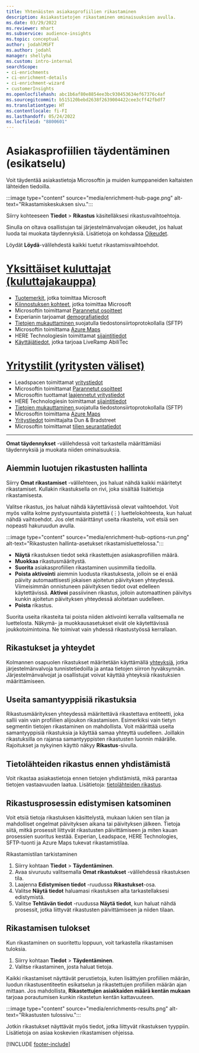 ```yaml
---
title: Yhtenäisten asiakasprofiilien rikastaminen
description: Asiakastietojen rikastaminen ominaisuuksien avulla.
ms.date: 03/29/2022
ms.reviewer: mhart
ms.subservice: audience-insights
ms.topic: conceptual
author: jodahlMSFT
ms.author: jodahl
manager: shellyha
ms.custom: intro-internal
searchScope:
- ci-enrichments
- ci-enrichment-details
- ci-enrichment-wizard
- customerInsights
ms.openlocfilehash: abc1b6af80e8854ee3bc930453634ef67376c4af
ms.sourcegitcommit: b515120bebd2638f2639004422cee3cff42fbdf7
ms.translationtype: HT
ms.contentlocale: fi-FI
ms.lasthandoff: 05/24/2022
ms.locfileid: "8800601"
---
```

# <a name="enrichment-for-customer-profiles-preview"></a>Asiakasprofiilien täydentäminen (esikatselu)

Voit täydentää asiakastietoja Microsoftin ja muiden kumppaneiden kaltaisten lähteiden tiedoilla.

:::image type="content" source="media/enrichment-hub-page.png" alt-text="Rikastamiskeskuksen sivu.":::

Siirry kohteeseen **Tiedot** > **Rikastus** käsitelläksesi rikastusvaihtoehtoja.  

Sinulla on oltava osallistujan tai järjestelmänvalvojan oikeudet, jos haluat luoda tai muokata täydennyksiä. Lisätietoja on kohdassa [Oikeudet](permissions.md).

Löydät **Löydä**-välilehdestä kaikki tuetut rikastamisvaihtoehdot.

# <a name="individual-consumers-b-to-c"></a>[Yksittäiset kuluttajat (kuluttajakauppa)](#tab/b2c)

- [Tuotemerkit](enrichment-microsoft.md), jotka toimittaa Microsoft
- [Kiinnostuksen kohteet](enrichment-microsoft.md), jotka toimittaa Microsoft
- Microsoftin toimittamat [Parannetut osoitteet](enrichment-enhanced-addresses.md) 
- Experianin tarjoamat [demografiatiedot](enrichment-experian.md)
- [Tietojen mukauttaminen ](enrichment-SFTP-custom-import.md) suojatulla tiedostonsiirtoprotokollalla (SFTP) 
- Microsoftin toimittama [Azure Maps](enrichment-azure-maps.md)
- HERE Technologiesin toimittamat [sijaintitiedot](enrichment-here.md) 
- [Käyttäjätiedot](enrichment-liveramp.md), jotka tarjoaa LiveRamp AbiliTec

# <a name="business-accounts-b-to-b"></a>[Yritystilit (yritysten väliset)](#tab/b2b)

- Leadspacen toimittamat [yritystiedot](enrichment-leadspace.md)
- Microsoftin toimittamat [Parannetut osoitteet](enrichment-enhanced-addresses.md) 
- Microsoftin tuottamat [laajennetut yritystiedot](enrichment-enhanced-company-data.md)
- HERE Technologiesin toimittamat [sijaintitiedot](enrichment-here.md) 
- [Tietojen mukauttaminen ](enrichment-SFTP-custom-import.md) suojatulla tiedostonsiirtoprotokollalla (SFTP) 
- Microsoftin toimittama [Azure Maps](enrichment-azure-maps.md)
- [Yritystiedot](enrichment-dnb.md) toimittajalta Dun & Bradstreet
- Microsoftin toimittamat [tilien seurantatiedot](enrichment-office.md)

---

**Omat täydennykset** -välilehdessä voit tarkastella määrittämiäsi täydennyksiä ja muokata niiden ominaisuuksia.

## <a name="manage-existing-enrichments"></a>Aiemmin luotujen rikastusten hallinta

Siirry **Omat rikastamiset** -välilehteen, jos haluat nähdä kaikki määritetyt rikastamiset. Kullakin rikastuksella on rivi, joka sisältää lisätietoja rikastamisesta.

Valitse rikastus, jos haluat nähdä käytettävissä olevat vaihtoehdot. Voit myös valita kolme pystysuuntaista pistettä (&vellip;) luettelokohteesta, kun haluat nähdä vaihtoehdot. Jos olet määrittänyt useita rikasteita, voit etsiä sen nopeasti hakuruudun avulla.

:::image type="content" source="media/enrichment-hub-options-run.png" alt-text="Rikastusten hallinta-asetukset rikastamisluettelossa.":::

- **Näytä** rikastuksen tiedot sekä rikastettujen asiakasprofiilien määrä.
- **Muokkaa** rikastusmääritystä.
- **Suorita** asiakasprofiilien rikastaminen uusimmilla tiedoilla.
- **Poista aktivointi** aiemmin luodusta rikastuksesta, jolloin se ei enää päivity automaattisesti jokaisen ajoitetun päivityksen yhteydessä. Viimeisimmän onnistuneen päivityksen tiedot ovat edelleen käytettävissä. **Aktivoi** passiivinen rikastus, jolloin automaattinen päivitys kunkin ajoitetun päivityksen yhteydessä aloitetaan uudelleen.
- **Poista** rikastus.

Suorita useita rikasteita tai poista niiden aktivointi kerralla valitsemalla ne luettelosta. Näkymä- ja muokkausasetukset eivät ole käytettävissä joukkotoimintoina. Ne toimivat vain yhdessä rikastustyössä kerrallaan.

## <a name="enrichments-and-connections"></a>Rikastukset ja yhteydet

Kolmannen osapuolen rikastukset määritetään käyttämällä [yhteyksiä](connections.md), jotka järjestelmänvalvoja tunnistetiedoilla ja antaa tietojen siirron hyväksynnän. Järjestelmänvalvojat ja osallistujat voivat käyttää yhteyksiä rikastuksien määrittämiseen.  

## <a name="multiple-enrichments-of-the-same-type"></a>Useita samantyyppisiä rikastuksia

Rikastusmäärityksen yhteydessä määritettävä rikastettava entiteetti, joka sallii vain vain profiilien alijoukon rikastamisen. Esimerkiksi vain tietyn segmentin tietojen rikastaminen on mahdollista. Voit määrittää useita samantyyppisiä rikastuksia ja käyttää samaa yhteyttä uudelleen. Joillakin rikastuksilla on rajansa samantyyppisten rikastusten luonnin määrälle. Rajoitukset ja nykyinen käyttö näkyy **Rikastus**-sivulla.

## <a name="enrich-data-sources-before-unification"></a>Tietolähteiden rikastus ennen yhdistämistä

Voit rikastaa asiakastietoja ennen tietojen yhdistämistä, mikä parantaa tietojen vastaavuuden laatua. Lisätietoja: [tietolähteiden rikastus](data-sources-enrichment.md).

## <a name="see-the-progress-of-the-enrichment-process"></a>Rikastusprosessin edistymisen katsominen

Voit etsiä tietoja rikastuksen käsittelystä, mukaan lukien sen tilan ja mahdolliset ongelmat päivityksen aikana tai päivityksen jälkeen. Tietoja siitä, mitkä prosessit liittyvät rikastusten päivittämiseen ja miten kauan prosessien suoritus kestää. Experian, Leadspace, HERE Technologies, SFTP-tuonti ja Azure Maps tukevat rikastamistilaa.

Rikastamistilan tarkistaminen

1. Siirry kohtaan **Tiedot** > **Täydentäminen**. 
1. Avaa sivuruutu valitsemalla **Omat rikastukset** -välilehdessä rikastuksen tila. 
1. Laajenna **Edistymisen tiedot** -ruudussa **Rikastukset**-osa. 
1. Valitse **Näytä tiedot** haluamasi rikastuksen alta tarkastellaksesi edistymistä. 
1. Valitse **Tehtävän tiedot** -ruudussa **Näytä tiedot**, kun haluat nähdä prosessit, jotka liittyvät rikastusten päivittämiseen ja niiden tilaan. 

## <a name="enrichment-results"></a>Rikastamisen tulokset

Kun rikastaminen on suoritettu loppuun, voit tarkastella rikastamisen tuloksia.

1. Siirry kohtaan **Tiedot** > **Täydentäminen**. 
1. Valitse rikastaminen, josta haluat tietoja.

Kaikki rikastamiset näyttävät perustietoja, kuten lisättyjen profiilien määrän, luodun rikastusentiteetin esikatselun ja rikastettujen profiilien määrän ajan mittaan. Jos mahdollista, **Rikastettujen asiakkaiden määrä kentän mukaan** tarjoaa porautumisen kunkin rikastetun kentän kattavuuteen.

:::image type="content" source="media/enrichments-results.png" alt-text="Rikastusten tulossivu.":::

Jotkin rikastukset näyttävät myös tiedot, jotka liittyvät rikastuksen tyyppiin. Lisätietoja on asiaa koskevien rikastamisen ohjeissa.


[!INCLUDE [footer-include](includes/footer-banner.md)]
